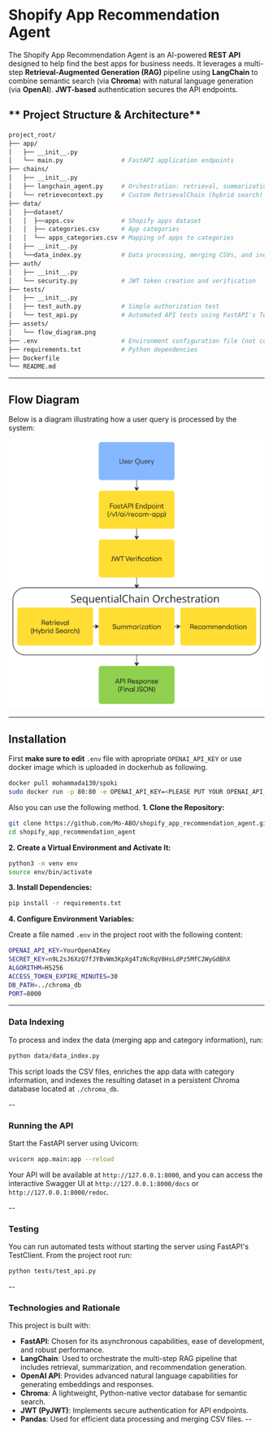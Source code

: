 # **Shopify App Recommendation Agent**

The Shopify App Recommendation Agent is an AI-powered **REST API** designed to help find the best apps for business needs. It leverages a multi-step **Retrieval-Augmented Generation (RAG)** pipeline using **LangChain** to combine semantic search (via **Chroma**) with natural language generation (via **OpenAI**). **JWT-based** authentication secures the API endpoints.

## ** Project Structure & Architecture**

```sh
project_root/
├── app/
│   ├── __init__.py
│   └── main.py                # FastAPI application endpoints
├── chains/
│   ├── __init__.py
│   ├── langchain_agent.py     # Orchestration: retrieval, summarization, and recommendation chains
│   └── retrievecontext.py     # Custom RetrievalChain (hybrid search)
├── data/
│   ├──dataset/
│   │  ├──apps.csv             # Shopify apps dataset
│   │  ├── categories.csv      # App categories
│   │  └── apps_categories.csv # Mapping of apps to categories
│   ├── __init__.py
│   └──data_index.py           # Data processing, merging CSVs, and indexing in Chroma                    
├── auth/
│   ├── __init__.py
│   └── security.py            # JWT token creation and verification
├── tests/
│   ├── __init__.py
│   ├── test_auth.py           # Simple authorization test
│   └── test_api.py            # Automated API tests using FastAPI's TestClient
├── assets/
│   └── flow_diagram.png
├── .env                       # Environment configuration file (not committed)
├── requirements.txt           # Python dependencies
├── Dockerfile 
└── README.md                 
```

---

## **Flow Diagram**

Below is a diagram illustrating how a user query is processed by the system:

![Flow Diagram](./assets/flow_diagram.png)

---

## **Installation**

First **make sure to edit** `.env` file with apropriate `OPENAI_API_KEY` or use docker image which is uploaded in dockerhub as following.

```sh
docker pull mohammada130/spoki
sudo docker run -p 80:80 -e OPENAI_API_KEY=<PLEASE PUT YOUR OPENAI_API_KEY HERE> mohammada130/spoki
```
Also you can use the following method.
**1. Clone the Repository:**

```sh
git clone https://github.com/Mo-ABO/shopify_app_recommendation_agent.git
cd shopify_app_recommendation_agent
```

**2. Create a Virtual Environment and Activate It:**

```sh
python3 -m venv env
source env/bin/activate
```

**3. Install Dependencies:**

```sh
pip install -r requirements.txt
```
**4. Configure Environment Variables:**

Create a file named `.env` in the project root with the following content:

```sh
OPENAI_API_KEY=YourOpenAIKey
SECRET_KEY=n9L2sJ6XzQ7fJYBvWm3KpXg4TzNcRqV8HsLdPz5MfC2WyGdBhX
ALGORITHM=HS256
ACCESS_TOKEN_EXPIRE_MINUTES=30
DB_PATH=../chroma_db
PORT=8000
```

---
### **Data Indexing**

To process and index the data (merging app and category information), run:

```sh
python data/data_index.py
```
This script loads the CSV files, enriches the app data with category information, and indexes the resulting dataset in a persistent Chroma database located at `./chroma_db`.

--
### **Running the API**

Start the FastAPI server using Uvicorn:

```sh
uvicorn app.main:app --reload
```
Your API will be available at `http://127.0.0.1:8000`, and you can access the interactive Swagger UI at `http://127.0.0.1:8000/docs` or `http://127.0.0.1:8000/redoc`.

--
### **Testing**

You can run automated tests without starting the server using FastAPI's TestClient. From the project root run:

```sh
python tests/test_api.py
```
--
### **Technologies and Rationale**
This project is built with:

- **FastAPI**: Chosen for its asynchronous capabilities, ease of development, and robust performance.
- **LangChain**: Used to orchestrate the multi-step RAG pipeline that includes retrieval, summarization, and recommendation generation.
- **OpenAI API**: Provides advanced natural language capabilities for generating embeddings and responses.
- **Chroma**: A lightweight, Python-native vector database for semantic search.
- **JWT (PyJWT)**: Implements secure authentication for API endpoints.
- **Pandas**: Used for efficient data processing and merging CSV files.
--